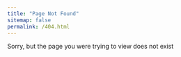 ```yaml
---
title: "Page Not Found"
sitemap: false
permalink: /404.html
---
```


Sorry, but the page you were trying to view does not exist
